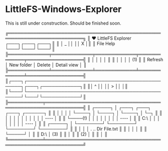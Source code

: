 # LittleFS-Windows-Explorer

This is still under construction. Should be finished soon.

╔══════════════════════════════════════════════════════════════════════════╗
║ ♥ LittleFS Explorer                                       ┌───┐┌───┐┌───┐║
║                                                           │ _ ││   ││ X │║ 
║ File   Help                                               └───┘└───┘└───┘║
╠═════════════╤═════════════╤═════════════╤═════════════╤══════════════════╣
║             │             │             │             │                  ║
║             │             │             │             │       (1)        ║
║   Refresh   │  New folder │   Delete    │ Detail view │                  ║
╠═════════════╧═════════════╧═════════════╧═════════════╧══════════════════╣
║┌───┐┌────────────────────────────────────────────────┐┌───┐┌────────────┐║
║│ ^ ││                                                ││ > ││            │║
║└───┘└────────────────────────────────────────────────┘└───┘└────────────┘║
╠═══════════╤══════════════════════════════════════════════════════════════╣
║  ┌─────┐  │  ┌───┐        ┌───┐        ┌───┐        ┌──────┐             ║
║  │     │  │  │   └────┐   │   └────┐   │   └────┐   │      └─┐           ║
║  │     │  │  │        │   │        │   │        │   │  ----  │           ║
║  └────(!) │  │        │   │        │   │        │   │  ----  │           ║
║    C:\    │  │        │   │        │   │        │   │  ----  │           ║
║  ┌─────┐  │  └────────┘   └────────┘   └────────┘   └────────┘           ║ 
║  │     │  │      .            ..           Dir       File.txt            ║
║  │     │  │                                                              ║
║  └─────┘  │                                                              ║
║    D:\    │                         (3)                                  ║ 
║           │                                                              ║ 
║    (2)    │                                                              ║ 
║           │                                                              ║ 
╚═══════════╧══════════════════════════════════════════════════════════════╝
